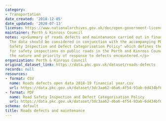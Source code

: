 ```yaml
---
category:
- Transportation
date_created: '2018-12-05'
date_updated: '2020-07-13'
license: https://www.nationalarchives.gov.uk/doc/open-government-licence/version/3/
maintainer: Perth & Kinross Council
notes: <p>Summary of roads defects and maintenance carried out in financial year 2018-19.
  The data should be considered in conjunction with the accompanying PDF of the "Road
  Safety Inspection and Defect Categorisation Policy" which defines the standards
  for safety inspections on public roads in the Perth and Kinross Council area including
  the nature and priority of response to defects encountered.</p>
organization: Perth & Kinross Council
original_dataset_link: https://data.pkc.gov.uk/dataset/roads-defects
records: null
resources:
- format: CSV
  name: Roads defects open data 2018-19 financial year.csv
  url: https://data.pkc.gov.uk/dataset/3dc3aa62-d6a6-4f54-93ab-6d434bf64713/resource/5425064c-da6e-471b-9ead-f9d8b2cd143e/download/roads-defects-open-data-2018-19-financial-year.csv
- format: PDF
  name: Road Safety Inspection and Defect Categorisation Policy
  url: https://data.pkc.gov.uk/dataset/3dc3aa62-d6a6-4f54-93ab-6d434bf64713/resource/f899908c-77ff-4a64-aed8-c1b712c5deca/download/road-defects-policy-doc-pkc.pdf
schema: default
title: Roads defects and maintenance
---
```

